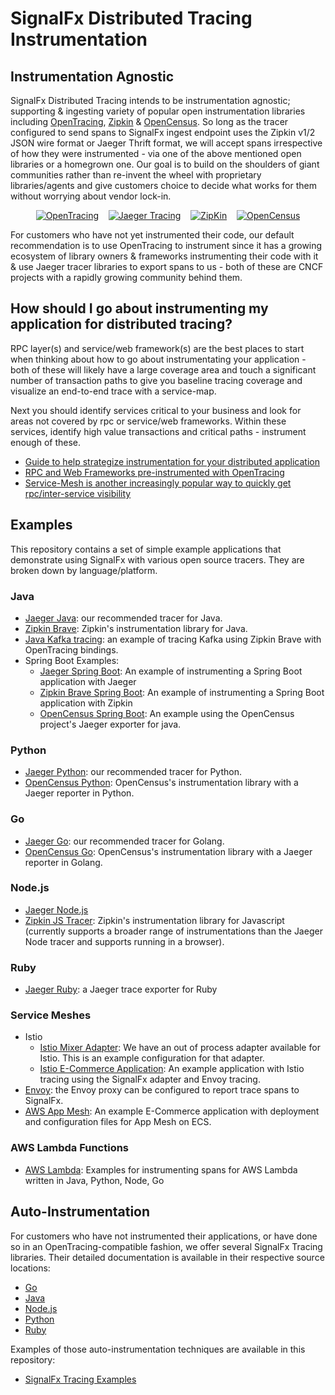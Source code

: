 # SignalFx Distributed Tracing Instrumentation

## Instrumentation Agnostic

SignalFx Distributed Tracing intends to be instrumentation agnostic; supporting
& ingesting variety of popular open instrumentation libraries including
[OpenTracing](http://opentracing.io/), [Zipkin](https://zipkin.io/) &
[OpenCensus](https://opencensus.io/). So long as the tracer configured to send
spans to SignalFx ingest endpoint uses the Zipkin v1/2 JSON wire format or
Jaeger Thrift format, we will accept spans irrespective of how they were
instrumented - via one of the above mentioned open libraries or a homegrown one.
Our goal is to build on the shoulders of giant communities rather than re-invent
the wheel with proprietary libraries/agents and give customers choice to decide
what works for them without worrying about vendor lock-in.

<p align="center">
  <a href="https://opentracing.io">
  <img src="https://avatars2.githubusercontent.com/u/15482765?s=100&v=4"
       alt="OpenTracing" /></a>
  &nbsp;&nbsp;
  <a href="https://jaegertracing.io">
  <img src="https://avatars3.githubusercontent.com/u/28545596?s=100&v=4"
       alt="Jaeger Tracing" /></a>
  &nbsp;&nbsp;
  <a href="https://zipkin.io">
  <img src="https://avatars3.githubusercontent.com/u/11860887?s=100&v=4"
       alt="ZipKin" /></a>
    &nbsp;&nbsp;
  <a href="https://opencensus.io">
  <img src="https://avatars3.githubusercontent.com/u/26944525?s=100&v=4"
       alt="OpenCensus" /></a>
</p>

For customers who have not yet instrumented their code, our default
recommendation is to use OpenTracing to instrument since it has a growing
ecosystem of library owners & frameworks instrumenting their code with it & use
Jaeger tracer libraries to export spans to us - both of these are CNCF projects
with a rapidly growing community behind them.

## How should I go about instrumenting my application for distributed tracing?

RPC layer(s) and service/web framework(s) are the best places to start when
thinking about how to go about instrumentating your application - both of these
will likely have a large coverage area and touch a significant number of
transaction paths to give you baseline tracing coverage and visualize an
end-to-end trace with a service-map.

Next you should identify services critical to your business and look for areas
not covered by rpc or service/web frameworks. Within these services, identify
high value transactions and critical paths - instrument enough of these.

- [Guide to help strategize instrumentation for your distributed application](http://opentracing.io/documentation/pages/instrumentation/instrumenting-large-systems.html)
- [RPC and Web Frameworks pre-instrumented with OpenTracing](http://github.com/opentracing-contrib)
- [Service-Mesh is another increasingly popular way to quickly get rpc/inter-service visibility](http://istio.io/docs/tasks/telemetry/distributed-tracing/)


## Examples

This repository contains a set of simple example applications that demonstrate
using SignalFx with various open source tracers.  They are broken down by
language/platform.

### Java

- [Jaeger Java](./jaeger-java): our recommended tracer for Java.
- [Zipkin Brave](./zipkin-brave-java): Zipkin's instrumentation library for
  Java.
- [Java Kafka tracing](./opentracing-kafka-java): an example of tracing Kafka
  using Zipkin Brave with OpenTracing bindings.
- Spring Boot Examples:
  - [Jaeger Spring Boot](./jaeger-java-spring-boot-web): An example of instrumenting a Spring Boot application with Jaeger
  - [Zipkin Brave Spring Boot](./zipkin-brave-java-spring-boot-web): An example of instrumenting a Spring Boot application with Zipkin
  - [OpenCensus Spring Boot](./opencensus-jaeger-java-spring-boot): An example using the OpenCensus project's Jaeger exporter for java.

### Python

- [Jaeger Python](./jaeger-python): our recommended tracer for Python.
- [OpenCensus Python](./opencensus-jaeger-python): OpenCensus's instrumentation
  library with a Jaeger reporter in Python.

### Go

- [Jaeger Go](./jaeger-go): our recommended tracer for Golang.
- [OpenCensus Go](./opencensus-jaeger-go): OpenCensus's instrumentation library
  with a Jaeger reporter in Golang.

### Node.js

- [Jaeger Node.js](./jaeger-nodejs)
- [Zipkin JS Tracer](./zipkin-js): Zipkin's instrumentation library for
  Javascript (currently supports a broader range of instrumentations than the
  Jaeger Node tracer and supports running in a browser).

### Ruby

- [Jaeger Ruby](./jaeger-ruby): a Jaeger trace exporter for Ruby


### Service Meshes

- Istio
  - [Istio Mixer Adapter](./istio): We have an out of process adapter available for Istio.
    This is an example configuration for that adapter.
  - [Istio E-Commerce Application](./service-mesh/istio): An example application
    with Istio tracing using the SignalFx adapter and Envoy tracing.
- [Envoy](./envoy): the Envoy proxy can be configured to report trace spans to
  SignalFx.
- [AWS App Mesh](./service-mesh/appmesh): An example E-Commerce application with
  deployment and configuration files for App Mesh on ECS.

### AWS Lambda Functions

- [AWS Lambda](./aws-lambda): Examples for instrumenting spans for AWS Lambda written in Java, Python, Node, Go


## Auto-Instrumentation

For customers who have not instrumented their applications, or have done so in
an OpenTracing-compatible fashion, we offer several SignalFx Tracing libraries.
Their detailed documentation is available in their respective source locations:

- [Go](https://github.com/signalfx/signalfx-go-tracing)
- [Java](https://github.com/signalfx/signalfx-java-tracing)
- [Node.js](https://github.com/signalfx/signalfx-nodejs-tracing)
- [Python](https://github.com/signalfx/signalfx-python-tracing)
- [Ruby](https://github.com/signalfx/signalfx-ruby-tracing)

Examples of those auto-instrumentation techniques are available in this
repository:

- [SignalFx Tracing Examples](./signalfx-tracing)
